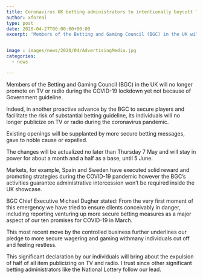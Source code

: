 ```yaml
---
title: Coronavirus UK betting administrators to intentionally boycott TV and radio advertising
author: xforeal 
type: post
date: 2020-04-27T00:00:00+00:00
excerpt: 'Members of the Betting and Gaming Council (BGC) in the UK will no longer promote on TV or radio during the COVID-19 lockdown however not because of Government regulation '


image : images/news/2020/04/AdvertisingMedia.jpg
categories:
  - news

---
```

Members of the Betting and Gaming Council (BGC) in the UK will no longer promote on TV or radio during the COVID-19 lockdown yet not because of Government guideline. 

Indeed, in another proactive advance by the BGC to secure players and facilitate the risk of substantial betting guideline, its individuals will no longer publicize on TV or radio during the coronavirus pandemic. 

Existing openings will be supplanted by more secure betting messages, gave to noble cause or expelled. 

The changes will be actualized no later than Thursday 7 May and will stay in power for about a month and a half as a base, until 5 June. 

Markets, for example, Spain and Sweden have executed solid reward and promoting strategies during the COVID-19 pandemic however the BGC&#8217;s activities guarantee administrative intercession won&#8217;t be required inside the UK showcase. 

BGC Chief Executive Michael Dugher stated: From the very first moment of this emergency we have tried to ensure clients conceivably in danger, including reporting venturing up more secure betting measures as a major aspect of our ten promises for COVID-19 in March. 

This most recent move by the controlled business further underlines our pledge to more secure wagering and gaming withmany individuals cut off and feeling restless. 

This significant declaration by our individuals will bring about the expulsion of half of all item publicizing on TV and radio. I trust since other significant betting administrators like the National Lottery follow our lead.